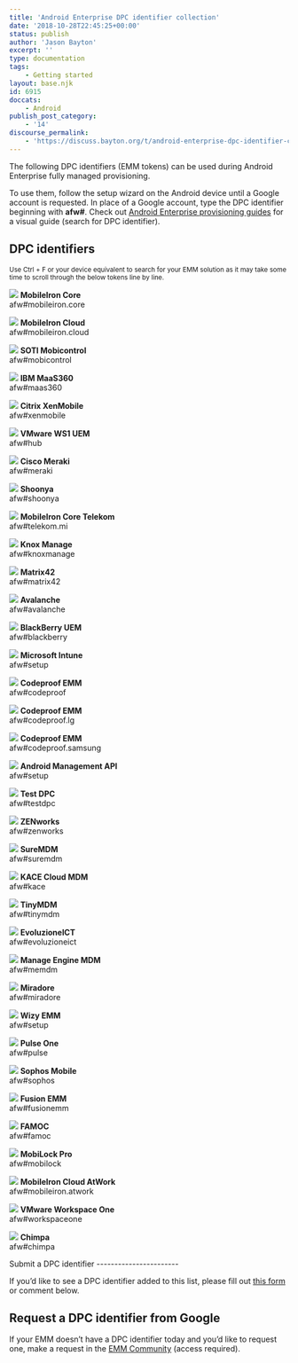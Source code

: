 ```yaml
---
title: 'Android Enterprise DPC identifier collection'
date: '2018-10-28T22:45:25+00:00'
status: publish
author: 'Jason Bayton'
excerpt: ''
type: documentation
tags: 
    - Getting started
layout: base.njk
id: 6915
doccats:
    - Android
publish_post_category:
    - '14'
discourse_permalink:
    - 'https://discuss.bayton.org/t/android-enterprise-dpc-identifier-collection/231'
---
```

The following DPC identifiers (EMM tokens) can be used during Android Enterprise fully managed provisioning.

To use them, follow the setup wizard on the Android device until a Google account is requested. In place of a Google account, type the DPC identifier beginning with **afw#**. Check out [Android Enterprise provisioning guides](/android/android-enterprise-provisioning-guides/) for a visual guide (search for DPC identifier).

DPC identifiers
---------------

<small>Use Ctrl + F or your device equivalent to search for your EMM solution as it may take some time to scroll through the below tokens line by line.</small>

<div class="wp-block-columns has-3-columns"><div class="wp-block-column">

![](https://bucket.bayton.uk-lon1.upcloudobjects.com/uploads/2018/10/mobileiron_71819.png) **MobileIron Core**  
afw#mobileiron.core

![](https://bucket.bayton.uk-lon1.upcloudobjects.com/uploads/2018/10/mobileiron_71819.png) **MobileIron Cloud**  
afw#mobileiron.cloud

![](https://bucket.bayton.uk-lon1.upcloudobjects.com/uploads/2018/10/mobico-1.jpg) **SOTI Mobicontrol**   
afw#mobicontrol

![](https://bucket.bayton.uk-lon1.upcloudobjects.com/uploads/2018/10/maas.jpg) **IBM MaaS360**  
afw#maas360

![](https://bucket.bayton.uk-lon1.upcloudobjects.com/uploads/2018/10/xenmob.jpg) **Citrix XenMobile**  
afw#xenmobile

![](https://bucket.bayton.uk-lon1.upcloudobjects.com/uploads/2018/10/ws1uemicon.jpg) **VMware WS1 UEM**  
afw#hub

![](https://bucket.bayton.uk-lon1.upcloudobjects.com/uploads/2018/10/meraki.jpg) **Cisco Meraki**  
afw#meraki

![](https://bucket.bayton.uk-lon1.upcloudobjects.com/uploads/2018/10/shoonyaglow.png) **Shoonya**  
afw#shoonya

![](https://bucket.bayton.uk-lon1.upcloudobjects.com/uploads/2018/10/mobileiron_71819.png) **MobileIron Core Telekom**  
afw#telekom.mi

![](https://bucket.bayton.uk-lon1.upcloudobjects.com/uploads/2019/07/knox.png) **Knox Manage**  
afw#knoxmanage

![](https://bucket.bayton.uk-lon1.upcloudobjects.com/uploads/2020/02/Silverback-Companion-Application-Icon.png) **Matrix42**  
afw#matrix42

![](https://bucket.bayton.uk-lon1.upcloudobjects.com/uploads/2018/10/avalanche.png) **Avalanche**  
afw#avalanche

</div><div class="wp-block-column">

![](https://bucket.bayton.uk-lon1.upcloudobjects.com/uploads/2018/10/bbuem.jpg) **BlackBerry UEM**  
afw#blackberry

![](https://bucket.bayton.uk-lon1.upcloudobjects.com/uploads/2018/10/intune.jpg) **Microsoft Intune**  
afw#setup

![](https://bucket.bayton.uk-lon1.upcloudobjects.com/uploads/2018/10/codeproof.png) **Codeproof EMM**  
afw#codeproof

![](https://bucket.bayton.uk-lon1.upcloudobjects.com/uploads/2018/10/codeproof.png) **Codeproof EMM**  
afw#codeproof.lg

![](https://bucket.bayton.uk-lon1.upcloudobjects.com/uploads/2018/10/codeproof.png) **Codeproof EMM**  
afw#codeproof.samsung

![](https://bucket.bayton.uk-lon1.upcloudobjects.com/uploads/2018/10/goog.png) **Android Management API**  
afw#setup

![](https://bucket.bayton.uk-lon1.upcloudobjects.com/uploads/2018/10/goog.png) **Test DPC**  
afw#testdpc

![](https://bucket.bayton.uk-lon1.upcloudobjects.com/uploads/2018/10/zen.png) **ZENworks**  
afw#zenworks

![](https://bucket.bayton.uk-lon1.upcloudobjects.com/uploads/2018/10/suremdm.png) **SureMDM**  
afw#suremdm

![](https://bucket.bayton.uk-lon1.upcloudobjects.com/uploads/2019/05/kace-orange.png) **KACE Cloud MDM**  
afw#kace

![](https://bucket.bayton.uk-lon1.upcloudobjects.com/uploads/2019/12/icon-android-tinymdm-white64x64.png) **TinyMDM**  
afw#tinymdm

![](https://bucket.bayton.uk-lon1.upcloudobjects.com/uploads/2018/10/evoluzione-e1599084314695.png) **EvoluzioneICT**  
afw#evoluzioneict

</div><div class="wp-block-column">

![](https://bucket.bayton.uk-lon1.upcloudobjects.com/uploads/2018/10/memdm.jpg) **Manage Engine MDM**  
afw#memdm

![](https://bucket.bayton.uk-lon1.upcloudobjects.com/uploads/2018/10/miradore-2-e1540806823873.jpg) **Miradore**  
afw#miradore

![](https://bucket.bayton.uk-lon1.upcloudobjects.com/uploads/2018/10/wizy.jpg) **Wizy EMM**  
afw#setup

![](https://bucket.bayton.uk-lon1.upcloudobjects.com/uploads/2018/10/pulseemm.png) **Pulse One**  
afw#pulse

![](https://bucket.bayton.uk-lon1.upcloudobjects.com/uploads/2018/10/sophos.png) **Sophos Mobile**  
afw#sophos

![](https://bucket.bayton.uk-lon1.upcloudobjects.com/uploads/2018/10/fusionemm.png) **Fusion EMM**  
afw#fusionemm

![](https://bucket.bayton.uk-lon1.upcloudobjects.com/uploads/2018/10/famoc.png) **FAMOC**  
afw#famoc

![](https://bucket.bayton.uk-lon1.upcloudobjects.com/uploads/2018/10/mobilock.png) **MobiLock Pro**  
afw#mobilock

![](https://bucket.bayton.uk-lon1.upcloudobjects.com/uploads/2018/10/mobileiron_71819.png) **MobileIron Cloud AtWork**  
afw#mobileiron.atwork

![](https://bucket.bayton.uk-lon1.upcloudobjects.com/uploads/2018/10/ws1uemicon.jpg) **VMware Workspace One**  
afw#workspaceone

![](https://bucket.bayton.uk-lon1.upcloudobjects.com/uploads/2020/02/Logo-Chimpa-quad.png) **Chimpa**  
afw#chimpa

</div></div>Submit a DPC identifier
-----------------------

If you’d like to see a DPC identifier added to this list, please fill out [this form](https://goo.gl/forms/vfU80cxjWtssDOcy2) or comment below.

Request a DPC identifier from Google
------------------------------------

If your EMM doesn’t have a DPC identifier today and you’d like to request one, make a request in the [EMM Community](https://emm.androidenterprise.dev/s/) (access required).